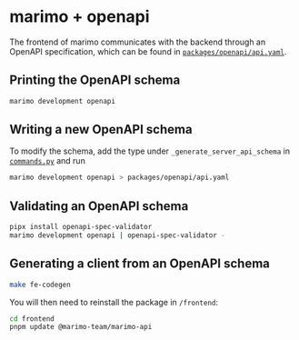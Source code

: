 # marimo + openapi

The frontend of marimo communicates with the backend through an OpenAPI specification, which can be found in [`packages/openapi/api.yaml`](/packages/openapi/api.yaml).

## Printing the OpenAPI schema

```bash
marimo development openapi
```

## Writing a new OpenAPI schema

To modify the schema, add the type under `_generate_server_api_schema` in [`commands.py`](/marimo/_cli/development/commands.py) and run

```bash
marimo development openapi > packages/openapi/api.yaml
```

## Validating an OpenAPI schema

```bash
pipx install openapi-spec-validator
marimo development openapi | openapi-spec-validator -
```

## Generating a client from an OpenAPI schema

```bash
make fe-codegen
```

You will then need to reinstall the package in `/frontend`:

```bash
cd frontend
pnpm update @marimo-team/marimo-api
```

